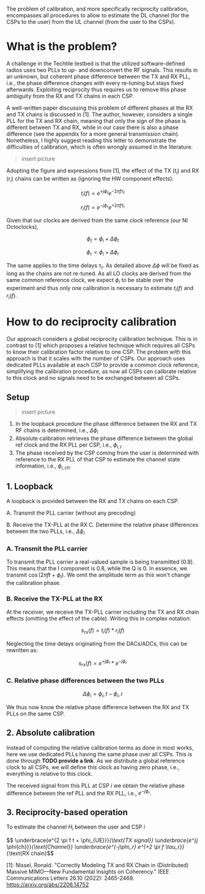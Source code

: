 The problem of calibration, and more specifically reciprocity calibration, encompasses all procedures to allow to estimate the DL channel (for the CSPs to the user) from the UL channel (from the user to the CSPs).

# What is the problem?

A challenge in the Techtile testbed is that the utilized software-defined radios uses two PLLs to up- and downconvert the RF signals. This results in an unknown, but coherent phase difference between the TX and RX PLL, i.e., the phase difference changes with every re-tuning but stays fixed afterwards.
Exploiting reciprocity thus requires us to remove this phase ambiguity from the RX and TX chains in each CSP.

A well-written paper discussing this problem of different phases at the RX and TX chains is discussed in [1]. The author, however, considers a single PLL for the TX and RX chain, meaning that only the sign of the phase is different between TX and RX, while in our case there is also a phase difference (see the appendix for a more general transmission chain).
Nonetheless, I highly suggest reading this letter to demonstrate the difficulties of calibration, which is often wrongly assumed in the literature. 

> insert picture

Adopting the figure and expressions from [1], the effect of the TX ($t_i$) and RX ($r_i$) chains can be written as (ignoring the HW component effects):

$$t_i(f) = e^{+j\phi_t}  e^{-2 \pi f \tau_t}$$

$$r_i(f) = e^{-j\phi_r}  e^{+2 \pi f \tau_r}$$

Given that our clocks are derived from the same clock reference (our NI Octoclocks), 

$$\phi_t = \phi_i + \Delta\phi_t$$

$$\phi_r = \phi_i + \Delta\phi_r$$

The same applies to the time delays $\tau_t$. As detailed above $\Delta\phi$ will be fixed as long as the chains are not re-tuned. As all LO clocks are derived from the same common reference clock, we expect $\phi_i$ to be stable over the experiment and thus only one calibration is necessary to estimate $t_i(f)$ and $r_i(f)$.


# How to do reciprocity calibration
Our approach considers a global reciprocity calibration technique. This is in contrast to [1] which proposes a relative technique which requires all CSPs to know their calibration factor relative to one CSP.
The problem with this approach is that it scales with the number of CSPs. Our approach uses dedicated PLLs available at each CSP to provide a common clock reference, simplifying the calibration procedure, as now all CSPs can calibrate relative to this clock and no signals need to be exchanged between all CSPs.

## Setup

> insert picture

1. In the loopback procedure the phase difference between the RX and TX RF chains is determined, i.e., $\Delta\phi_i$
2. Absolute calibration retrieves the phase difference between the global ref clock and the RX PLL per CSP, i.e., $\phi_{i,r}$
3. The phase received by the CSP coming from the user is determined with reference to the RX PLL of that CSP to estimate the channel state information, i.e.,  $\phi_{i,ch}$. 

## 1. Loopback

A loopback is provided between the RX and TX chains on each CSP. 

A. Transmit the PLL carrier (without any precoding)

B. Receive the TX-PLL at the RX
C. Determine the relative phase differences between the two PLLs, i.e., $\Delta\phi_i$

### A. Transmit the PLL carrier

To transmit the PLL carrier a real-valued sample is being transmitted (0.8). This means that the I component is 0.8, while the Q is 0.
In essence, we transmit $\cos(2 \pi f t + \phi_t)$. We omit the amplitude term as this won't change the calibration phase.

### B. Receive the TX-PLL at the RX
At the receiver, we receive the TX-PLL carrier including the TX and RX chain effects (omitting the effect of the cable). Writing this in complex notation:

$$s_{rx}(f) = t_i(f) *  r_i(f)$$

Neglecting the time delays originating from the DACs/ADCs, this can be rewritten as:

$$s_{rx}(f) = e^{+j\phi_t} *  e^{-j\phi_r}$$

### C. Relative phase differences between the two PLLs 

$$ \Delta\phi_i = \phi_i,t - \phi_i,r $$

We thus now know the relative phase difference between the RX and TX PLLs on the same CSP.

## 2. Absolute calibration

Instead of computing the relative calibration terms as done in most works, here we use dedicated PLLs having the same phase over all CSPs. This is done through **TODO provide a link**.
As we distribute a global reference clock to all CSPs, we will define this clock as having zero phase, i.e., everything is relative to this clock.

The received signal from this PLL at CSP $i$ we obtain the relative phase difference between the ref PLL and the RX PLL, i.e., $e^{-j\phi_r}$.

## 3. Reciprocity-based operation

To estimate the channel $H_i$ between the user and CSP $i$


$$ \underbrace{e^{2 \pi f t + \phi_{UE}}}_{\text{TX signal}} \underbrace{e^{j \phi_{ch}}}_{\text{Channel}} \underbrace{e^{-j\phi_r} e^{+2 \pi f \tau_r}}_{\text{RX chain}$$




[1]:  Nissel, Ronald. "Correctly Modeling TX and RX Chain in (Distributed) Massive MIMO—New Fundamental Insights on Coherency." IEEE Communications Letters 26.10 (2022): 2465-2469. https://arxiv.org/abs/2206.14752

